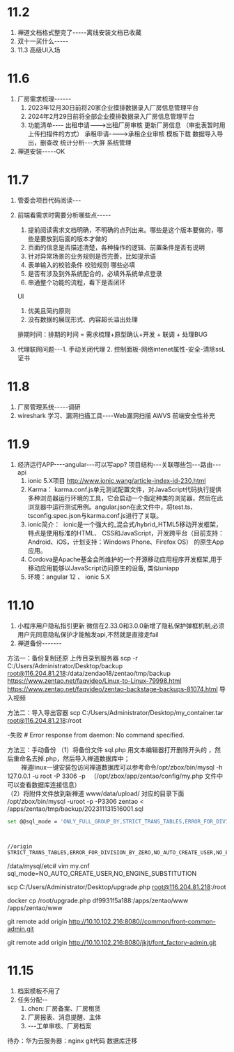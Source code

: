 # 11.2 
1. 禅道文档格式整完了-----离线安装文档已收藏
2. 双十一买什么-----
3. 11.3 高级UI入场
# 11.6
1. 厂房需求梳理------
	1. 2023年12月30日前将20家企业摸排数据录入厂房信息管理平台
	2. 2024年2月29日前将全部企业摸排数据录入厂房信息管理平台
	3. 功能清单----
		出租申请--->出租厂房审核   更新厂房信息  （审批表暂时用上传扫描件的方式）
		承租申请---->承租企业审核
		模板下载 数据导入导出，删查改
		统计分析---大屏
		系统管理
2. 禅道安装-----OK 

# 11.7
1. 管委会项目代码阅读---
2. 前端看需求时需要分析哪些点-----
	1. 提前阅读需求文档明确，不明确的点列出来。哪些是这个版本要做的，哪些是要放到后面的版本才做的
	2. 页面的信息是否描述清楚，各种操作的逻辑、前置条件是否有说明
	3. 针对异常场景的业务规则是否完善，比如提示语
	4. 表单输入的校验条件 校验规则 哪些必填
	5. 是否有涉及到外系统配合的，必填外系统单点登录
	6. 串通整个功能的流程，看下是否闭环

	UI
	1. 优美且简约原则
	2. 没有数据的展现形式、内容超长溢出处理

	排期时间：排期的时间 = 需求梳理+原型确认+开发 + 联调 + 处理BUG

3. 代理联网问题---1. 手动关闭代理 2. 控制面板-网络intenet属性-安全-清除ssL证书

# 11.8
1. 厂房管理系统-----调研
3. wireshark 学习、漏洞扫描工具----Web漏洞扫描 AWVS 前端安全性补充


# 11.9 
1. 经济运行APP----angular---可以写app?  项目结构---关联哪些包---路由---api
	1.  ionic 5.X项目 http://www.ionic.wang/article-index-id-230.html
	2. Karma： karma.conf.js单元测试配置文件，对JavaScript代码执行提供多种浏览器运行环境的工具，它会启动一个指定种类的浏览器，然后在此浏览器中运行测试用例。angular.json在此文件中，将test.ts、tsconfig.spec.json与karma.conf.js进行了关联。
	3. ionic简介： ​ ​ionic​​是一个强大的_混合式/hybrid_HTML5移动开发框架，特点是使用标准的HTML、 CSS和JavaScript，开发跨平台（目前支持：Android、iOS，计划支持：Windows Phone、Firefox OS） 的原生App应用。
	4. Cordova是Apache基金会所维护的一个开源移动应用程序开发框架,用于移动应用能够以JavaScript访问原生的设备, 类似uniapp
	5. 环境：angular 12 、 ionic 5.X
# 11.10
1. 小程序用户隐私指引更新
	微信在2.33.0和3.0.0新增了隐私保护弹框机制,必须用户先同意隐私保护才能触发api,不然就是直接走fail
2. 禅道备份-------

方法一：备份复制还原
上传目录到服务器
scp -r C:/Users/Administrator/Desktop/backup root@116.204.81.218:/data/zendao18/zentao/tmp/backup
https://www.zentao.net/faqvideo/Linux-to-Linux-79998.html
https://www.zentao.net/faqvideo/zentao-backstage-backups-81074.html  导入视频

方法二：导入导出容器
scp  C:/Users/Administrator/Desktop/my_container.tar root@116.204.81.218:/root

-失败 # Error response from daemon: No command specified.

方法三：手动备份
	（1）将备份文件 sql.php 用文本编辑器打开删除开头的 <?php die();?>，然后重命名去掉.php，然后导入禅道数据库中；  
	        禅道linux一键安装包访问禅道数据库可以参考命令/opt/zbox/bin/mysql -h 127.0.0.1 -u root -P 3306 -p   （/opt/zbox/app/zentao/config/my.php 文件中可以查看数据库连接信息）  
	（2）将附件文件放到新禅道 www/data/upload/ 对应的目录下面
/opt/zbox/bin/mysql -uroot -p -P3306 zentao < /apps/zentao/tmp/backup/202311131516001.sql


```bash
set @@sql_mode = 'ONLY_FULL_GROUP_BY,STRICT_TRANS_TABLES,ERROR_FOR_DIVISION_BY_ZERO,NO_ENGINE_SUBSTITUTION';



//origin
STRICT_TRANS_TABLES,ERROR_FOR_DIVISION_BY_ZERO,NO_AUTO_CREATE_USER,NO_ENGINE_SUBSTITUTION
```

/data/mysql/etc# vim my.cnf
sql_mode=NO_AUTO_CREATE_USER,NO_ENGINE_SUBSTITUTION

scp  C:/Users/Administrator/Desktop/upgrade.php root@116.204.81.218:/root

docker cp /root/upgrade.php df9931f5a188:/apps/zentao/www
/apps/zentao/www


git remote add origin http://10.10.102.216:8080//common/front-common-admin.git


git remote add origin http://10.10.102.216:8080/jkjt/font_factory-admin.git


# 11.15
1. 档案模板不用了
2. 任务分配--
	1. chen: 厂房备案、厂房租赁
	2. 厂房报表、消息提醒、主体
	3. ---工单审核、厂房档案


待办：华为云服务器：nginx git代码  数据库迁移

